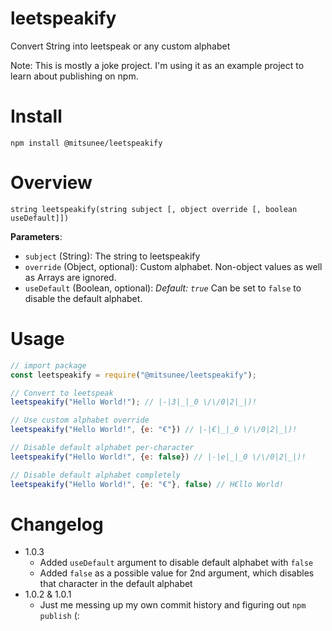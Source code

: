 # leetspeakify
Convert String into leetspeak or any custom alphabet

Note: This is mostly a joke project. I'm using it as an example project to learn about publishing on npm.

# Install

`npm install @mitsunee/leetspeakify`

# Overview

```
string leetspeakify(string subject [, object override [, boolean useDefault]])
```

**Parameters**:

- `subject` (String): The string to leetspeakify
- `override` (Object, optional): Custom alphabet. Non-object values as well as Arrays are ignored.
- `useDefault` (Boolean, optional): *Default: `true`* Can be set to `false` to disable the default alphabet.

# Usage

```js
// import package
const leetspeakify = require("@mitsunee/leetspeakify");

// Convert to leetspeak
leetspeakify("Hello World!"); // |-|3|_|_0 \/\/0|2|_|)!

// Use custom alphabet override
leetspeakify("Hello World!", {e: "€"}) // |-|€|_|_0 \/\/0|2|_|)!

// Disable default alphabet per-character
leetspeakify("Hello World!", {e: false}) // |-|e|_|_0 \/\/0|2|_|)!

// Disable default alphabet completely
leetspeakify("Hello World!", {e: "€"}, false) // H€llo World!
```

# Changelog

- 1.0.3
    - Added `useDefault` argument to disable default alphabet with `false`
    - Added `false` as a possible value for 2nd argument, which disables that character in the default alphabet
- 1.0.2 & 1.0.1
    - Just me messing up my own commit history and figuring out `npm publish` (:
